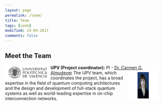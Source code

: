 ```yaml
---
layout: page
permalink: /team/
title: Team
tags: [code]
modified: 24-04-2017
comments: false
---
```


<!---
	Details about sidebar info is provided inside _data/navigation.yml file
-->
 
## Meet the Team

<img align="left" width="150" height="50" src="images/UPV.jpg"> **UPV (Project coordinator):** PI - [Dr. Carmen G. Almudever](https://www.linkedin.com/in/carmengalmudever/) <img align="right" width="100" height="100" src="images/carmina_upv.png">
The UPV team, which coordinates the project, has a broad expertise in the field of quantum computing architectures and the design and development of full-stack quantum systems as well as world-leading expertise in on-chip interconnection networks. 



